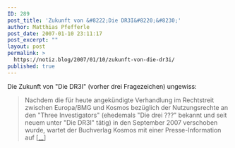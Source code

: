 ```yaml
---
ID: 289
post_title: 'Zukunft von &#8222;Die DR3I&#8220;&#8230;'
author: Matthias Pfefferle
post_date: 2007-01-10 23:11:17
post_excerpt: ""
layout: post
permalink: >
  https://notiz.blog/2007/01/10/zukunft-von-die-dr3i/
published: true
---
```

Die Zukunft von "Die DR3I" (vorher drei Fragezeichen) ungewiss:
<blockquote>Nachdem die für heute angekündigte Verhandlung im Rechtstreit zwischen Europa/BMG und Kosmos bezüglich der Nutzungsrechte an den "Three Investigators" (ehedemals "Die drei ???" bekannt und seit neuem unter "Die DR3I" tätig) in den September 2007 verschoben wurde, wartet der Buchverlag Kosmos mit einer Presse-Information auf [<a href="http://www.hoerspiele.de/news/list/news_template.asp?ID=1310">...</a>]</blockquote>